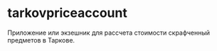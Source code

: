 # tarkovpriceaccount
Приложение или экзешник для рассчета стоимости скрафченный предметов в Таркове. 
